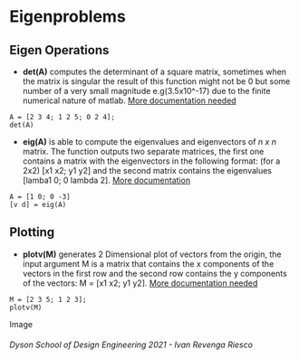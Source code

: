 # Eigenproblems

## Eigen Operations

- **det(A)** computes the determinant of a square matrix, sometimes when the matrix is singular the result of this function might not be 0 but some number of a very small magnitude e.g(3.5x10^-17) due to the finite numerical nature of matlab. [More documentation needed]()
``` matlab:Code
A = [2 3 4; 1 2 5; 0 2 4];
det(A)
```

- **eig(A)** is able to compute the eigenvalues and eigenvectors of _n x n_ matrix. The function outputs two separate matrices, the first one contains a matrix with the eigenvectors in the following format: (for a 2x2) [x1 x2; y1 y2] and the second matrix contains the eigenvalues [lamba1 0; 0 lambda 2]. [More documentation]()

```matlab:Code
A = [1 0; 0 -3]
[v d] = eig(A)
```


## Plotting

- **plotv(M)** generates 2 Dimensional plot of vectors from the origin, the input argument M is a matrix that contains the x components of the vectors in the first row and the second row contains the y components of the vectors: M = [x1 x2; y1 y2]. [More documentation needed]()
```matlab:Code
M = [2 3 5; 1 2 3];
plotv(M)
``` 
Image



###### Dyson School of Design Engineering 2021 - Ivan Revenga Riesco